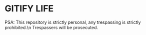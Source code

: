 GITIFY LIFE
===========

PSA: This repository is strictly personal, any trespassing is strictly prohibited.\n
    Trespassers will be prosecuted.
